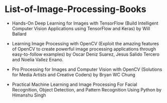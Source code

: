 # List-of-Image-Processing-Books
 - Hands-On Deep Learning for Images with TensorFlow (Build Intelligent Computer Vision Applications using TensorFlow and Keras) by Will Ballard
 
 - Learning Image Processing with OpenCV (Exploit the amazing features of OpenCV to create powerful image processing applications through easy-to-follow examples) by Oscar Deniz Suarez, Jesus Salido Tercero and Noelia Vallez Enano.

 - Pro Processing for Images and Computer Vision with OpenCV (Solutions for Media Artists and Creative Coders) by Bryan WC Chung
 - Practical Machine Learning and Image Processing For Facial Recognition, Object Detection, and Pattern Recognition Using Python by Himanshu Singh
